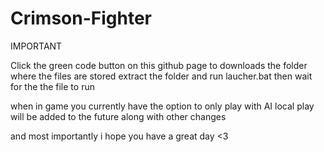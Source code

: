 # Crimson-Fighter
IMPORTANT

Click the green code button on this github page to downloads the folder where the files are stored extract the folder
and run laucher.bat then wait for the the file to run

when in game you currently have the option to only play with AI local play will be added to the future along with other changes

and most importantly i hope you have a great day <3
